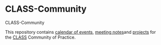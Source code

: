 # CLASS-Community
CLASS-Community

This repository contains [calendar of events](./2022-calendar.md), [meeting notes](/meetings)and [projects](/projects) for the [CLASS](https://internet2.edu/cloud/cloud-learning-and-skills-sessions/) Community of Practice. 

